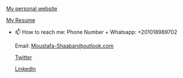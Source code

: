 [My personal website](https://moustafashaaban.github.io/MoustafaShaaban)

[My Resume](https://moustafashaaban.github.io/MoustafaShaaban/resume/)

- 📫 How to reach me:
  Phone Number + Whatsapp: +201018989702

  Email: Moustafa-Shaaban@outlook.com
  
  [Twitter](https://twitter.com/_MoustafaShaban)
  
  [LinkedIn](https://www.linkedin.com/in/moustafashaaban/)
